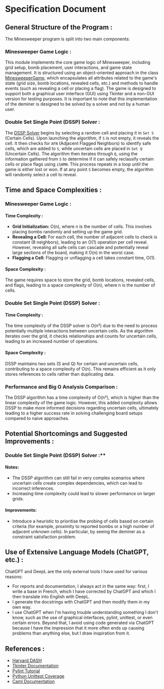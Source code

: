 # Specification Document

## **General Structure of the Program :**
The Minesweeper program is split into two main components:

### **Minesweeper Game Logic :**

This module implements the core game logic of Minesweeper, including grid setup, bomb placement, user interactions, and game state management. It is structured using an object-oriented approach in the class [MinesweeperGame](https://github.com/ARITOSSS/Aristide-Project/blob/main/Codes/minesweeper.py), which encapsulates all attributes related to the game's state (grid size, bomb locations, revealed cells, etc.) and methods to handle events (such as revealing a cell or placing a flag). The game is designed to support both a graphical user interface (GUI) using Tkinter and a non-GUI version for testing purposes. It is important to note that this implementation of the deminer is designed to be solved by a solver and not by a human user.

### **Double Set Single Point (DSSP) Solver :**

The [DSSP Solver](https://github.com/ARITOSSS/Aristide-Project/blob/main/Codes/dssp_solver.py) begins by selecting a random cell and placing it in `Set S` (Certain Cells). Upon launching the algorithm, if `S` is not empty, it reveals the cell. It then checks for `AFN` (Adjacent Flagged Neighbors) to identify safe cells, which are added to `S`, while uncertain cells are placed in `Set Q` (Uncertain Cells). The algorithm then iterates through `Q`, using the information gathered from `S` to determine if it can safely reclassify certain cells or place flags using `iSAMN`. This process repeats in a loop until the game is either lost or won. If at any point `S` becomes empty, the algorithm will randomly select a cell to reveal.

## **Time and Space Complexities :**

### **Minesweeper Game Logic :**

#### **Time Complexity :**

- **Grid Initialization:** O(n), where n is the number of cells. This involves placing bombs randomly and setting up the game grid.
- **Revealing a Cell:** For each cell, the number of adjacent cells to check is constant (8 neighbors), leading to an O(1) operation per cell reveal. However, revealing all safe cells can cascade and potentially reveal large sections of the board, making it O(n) in the worst case.
- **Flagging a Cell:** Flagging or unflagging a cell takes constant time, O(1).

#### **Space Complexity :**

The game requires space to store the grid, bomb locations, revealed cells, and flags, leading to a space complexity of O(n), where n is the number of cells.

### **Double Set Single Point (DSSP) Solver :**

#### **Time Complexity :**

The time complexity of the DSSP solver is O(n²) due to the need to process potentially multiple interactions between uncertain cells. As the algorithm iterates over the grid, it checks relationships and counts for uncertain cells, leading to an increased number of operations.

#### **Space Complexity :**

DSSP maintains two sets (S and Q) for certain and uncertain cells, contributing to a space complexity of O(n). This remains efficient as it only stores references to cells rather than duplicating data.

### **Performance and Big O Analysis Comparison :**

The DSSP algorithm has a time complexity of O(n²), which is higher than the linear complexity of the game logic. However, this added complexity allows DSSP to make more informed decisions regarding uncertain cells, ultimately leading to a higher success rate in solving challenging board setups compared to naive approaches.

## **Potential Shortcomings and Suggested Improvements :**

### Double Set Single Point (DSSP) Solver :**

#### **Notes:**

- The DSSP algorithm can still fail in very complex scenarios where uncertain cells create complex dependencies, which can lead to incorrect inferences.
- Increasing time complexity could lead to slower performance on larger grids.

#### **Improvements:**

- Introduce a heuristic to prioritise the probing of cells based on certain criteria (for example, proximity to reported bombs or a high number of adjacent unknown cells). In particular, by seeing the deminer as a constraint satisfaction problem.

## **Use of Extensive Language Models (ChatGPT, etc.) :**

ChatGPT and DeepL are the only external tools I have used for various reasons:
- For reports and documentation, I always act in the same way: first, I write a base in French, which I have corrected by ChatGPT and which I then translate into English with DeepL.
- I generate the docstrings with ChatGPT and then modify them in my own way.
- I use ChatGPT when I'm having trouble understanding something I don't know, such as the use of graphical interfaces, pylint, unittest, or even certain errors. Beyond that, I avoid using code generated via ChatGPT because I have the impression that it more often ends up causing problems than anything else, but I draw inspiration from it.

## **References :**

- [Harvard DASH](https://dash.harvard.edu/handle/1/14398552)
- [Tkinter Documentation](https://docs.python.org/3/library/tkinter.html)
- [Pylint Tutorial](https://gamedevacademy.org/pylint-tutorial-complete-guide/)
- [Python Unittest Coverage](https://www.pythontutorial.net/python-unit-testing/python-unittest-coverage/)
- [Caml Documentation](https://caml.inria.fr/pub/docs/oreilly-book/html/book-ora059.html#:~:text=At%20the%20beginning%20of%20the,up%20and%20the%20player%20loses.)
